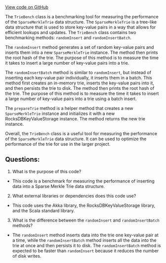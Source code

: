 [View code on GitHub](https://github.com/alephium/alephium/benchmark/src/main/scala/org/alephium/benchmark/TrieBench.scala)

The `TrieBench` class is a benchmarking tool for measuring the performance of the `SparseMerkleTrie` data structure. The `SparseMerkleTrie` is a tree-like data structure that is used to store key-value pairs in a way that allows for efficient lookups and updates. The `TrieBench` class contains two benchmarking methods: `randomInsert` and `randomInsertBatch`.

The `randomInsert` method generates a set of random key-value pairs and inserts them into a new `SparseMerkleTrie` instance. The method then prints the root hash of the trie. The purpose of this method is to measure the time it takes to insert a large number of key-value pairs into a trie.

The `randomInsertBatch` method is similar to `randomInsert`, but instead of inserting each key-value pair individually, it inserts them in a batch. This method first creates an in-memory trie, inserts the key-value pairs into it, and then persists the trie to disk. The method then prints the root hash of the trie. The purpose of this method is to measure the time it takes to insert a large number of key-value pairs into a trie using a batch insert.

The `prepareTrie` method is a helper method that creates a new `SparseMerkleTrie` instance and initializes it with a new RocksDBKeyValueStorage instance. The method returns the new trie instance.

Overall, the `TrieBench` class is a useful tool for measuring the performance of the `SparseMerkleTrie` data structure. It can be used to optimize the performance of the trie for use in the larger project.
## Questions: 
 1. What is the purpose of this code?
- This code is a benchmark for measuring the performance of inserting data into a Sparse Merkle Trie data structure.

2. What external libraries or dependencies does this code use?
- This code uses the Akka library, the RocksDBKeyValueStorage library, and the Scala standard library.

3. What is the difference between the `randomInsert` and `randomInsertBatch` methods?
- The `randomInsert` method inserts data into the trie one key-value pair at a time, while the `randomInsertBatch` method inserts all the data into the trie at once and then persists it to disk. The `randomInsertBatch` method is expected to be faster than `randomInsert` because it reduces the number of disk writes.